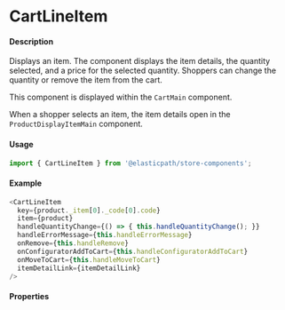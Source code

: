 # CartLineItem

#### Description

Displays an item. The component displays the item details, the quantity selected, and a price for the selected quantity. Shoppers can change the quantity or remove the item from the cart.

This component is displayed within the `CartMain` component.

When a shopper selects an item, the item details open in the `ProductDisplayItemMain` component.

#### Usage

```js
import { CartLineItem } from '@elasticpath/store-components';
```

#### Example

```js
<CartLineItem
  key={product._item[0]._code[0].code}
  item={product}
  handleQuantityChange={() => { this.handleQuantityChange(); }}
  handleErrorMessage={this.handleErrorMessage}
  onRemove={this.handleRemove}
  onConfiguratorAddToCart={this.handleConfiguratorAddToCart}
  onMoveToCart={this.handleMoveToCart}
  itemDetailLink={itemDetailLink}
/>
```

#### Properties

<!-- PROPS -->
